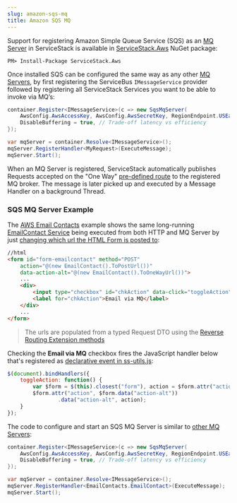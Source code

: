 ```yaml
---
slug: amazon-sqs-mq
title: Amazon SQS MQ
---
```


Support for registering Amazon Simple Queue Service (SQS) as an [MQ Server](/messaging) in ServiceStack is available in [ServiceStack.Aws](https://www.nuget.org/packages/ServiceStack.Aws) NuGet package:

    PM> Install-Package ServiceStack.Aws

Once installed SQS can be configured the same way as any other [MQ Servers](/messaging), by first registering the ServiceBus `IMessageService` provider followed by registering all ServiceStack Services you want to be able to invoke via MQ’s:

```csharp
container.Register<IMessageService>(c => new SqsMqServer(
    AwsConfig.AwsAccessKey, AwsConfig.AwsSecretKey, RegionEndpoint.USEast1) {
    DisableBuffering = true, // Trade-off latency vs efficiency
});

var mqServer = container.Resolve<IMessageService>();
mqServer.RegisterHandler<MyRequest>(ExecuteMessage);
mqServer.Start();
```

When an MQ Server is registered, ServiceStack automatically publishes Requests accepted on the "One Way" [pre-defined route](https://github.com/ServiceStack/ServiceStack/wiki/Routing#pre-defined-routes) to the registered MQ broker. The message is later picked up and executed by a Message Handler on a background Thread.

### SQS MQ Server Example

The [AWS Email Contacts](http://awsapps.servicestack.net/emailcontacts/) example shows the same long-running 
[EmailContact Service](https://github.com/ServiceStackApps/AwsApps/blob/4817f5c6ad69defd74d528403bfdb03e5958b0b3/src/AwsApps/emailcontacts/EmailContactServices.cs#L81)
being executed from both HTTP and MQ Server by just 
[changing which url the HTML Form is posted to](https://github.com/ServiceStackApps/AwsApps/blob/4817f5c6ad69defd74d528403bfdb03e5958b0b3/src/AwsApps/emailcontacts/default.cshtml#L203):

```html
//html
<form id="form-emailcontact" method="POST"
    action="@(new EmailContact().ToPostUrl())" 
    data-action-alt="@(new EmailContact().ToOneWayUrl())">
    ...
    <div>
        <input type="checkbox" id="chkAction" data-click="toggleAction" />
        <label for="chkAction">Email via MQ</label>
    </div>
    ...   
</form>
```

> The urls are populated from a typed Request DTO using the [Reverse Routing Extension methods](/routing#reverse-routing)

Checking the **Email via MQ** checkbox fires the JavaScript handler below that's registered as [declarative event in ss-utils.js](/ss-utils-js#declarative-events):

```js
$(document).bindHandlers({
    toggleAction: function() {
        var $form = $(this).closest("form"), action = $form.attr("action");
        $form.attr("action", $form.data("action-alt"))
                .data("action-alt", action);
    }
});
```

The code to configure and start an SQS MQ Server is similar to [other MQ Servers](/messaging): 

```csharp
container.Register<IMessageService>(c => new SqsMqServer(
    AwsConfig.AwsAccessKey, AwsConfig.AwsSecretKey, RegionEndpoint.USEast1) {
    DisableBuffering = true, // Trade-off latency vs efficiency
});

var mqServer = container.Resolve<IMessageService>();
mqServer.RegisterHandler<EmailContacts.EmailContact>(ExecuteMessage);
mqServer.Start();
```